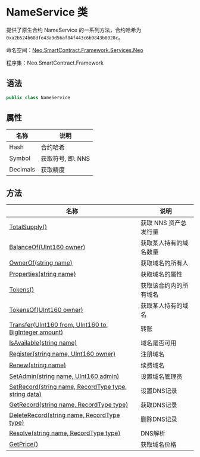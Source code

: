 # NameService 类

提供了原生合约 NameService 的一系列方法，合约哈希为 `0xa2b524b68dfe43a9d56af84f443c6b9843b8028c`。

命名空间：[Neo.SmartContract.Framework.Services.Neo](../neo.md)

程序集：Neo.SmartContract.Framework

## 语法

```c#
public class NameService 
```

## 属性

| 名称     | 说明              |
| -------- | ----------------- |
| Hash     | 合约哈希          |
| Symbol   | 获取符号, 即: NNS |
| Decimals | 获取精度          |

## 方法

| 名称 | 说明 |
| ---- | ---- |
| [TotalSupply()](NameService/TotalSupply.md) | 获取 NNS 资产总发行量                                |
| [BalanceOf(UInt160 owner)](NameService/BalanceOf.md) | 获取某人持有的域名数量                         |
| [OwnerOf(string name)](NameService/OwnerOf.md) | 获取域名的所有人 |
| [Properties(string name)](NameService/Properties.md) | 获取域名的属性 |
| [Tokens()](NameService/Tokens.md) | 获取该合约内的所有域名 |
| [TokensOf(UInt160 owner)](NameService/TokensOf.md) | 获取某人持有的域名 |
| [Transfer(UInt160 from, UInt160 to, BigInteger amount)](NameService/Transfer.md) | 转账                                     |
| [IsAvailable(string name)](NameService/IsAvailable.md) | 域名是否可用 |
| [Register(string name, UInt160 owner)](NameService/Register.md) | 注册域名 |
| [Renew(string name)](NameService/Renew.md) | 续费域名 |
| [SetAdmin(string name, UInt160 admin)](NameService/SetAdmin.md) | 设置域名管理员 |
| [SetRecord(string name, RecordType type, string data)](NameService/SetRecord.md) | 设置DNS记录 |
| [GetRecord(string name, RecordType type)](NameService/GetRecord.md) | 获取DNS记录 |
| [DeleteRecord(string name, RecordType type)](NameService/DeleteRecord.md) | 删除DNS记录 |
| [Resolve(string name, RecordType type)](NameService/Resolve.md) | DNS解析 |
| [GetPrice()](NameService/GetPrice.md) | 获取域名价格 |